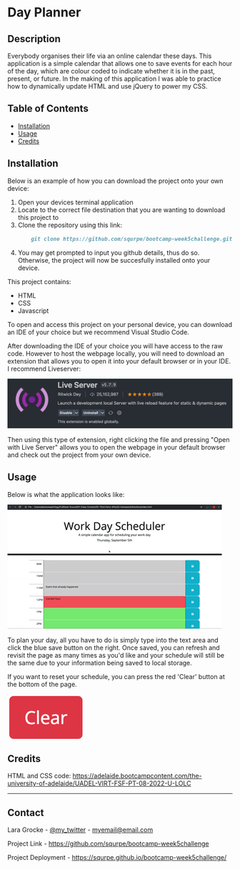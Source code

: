 # Day Planner

## Description

Everybody organises their life via an online calendar these days. This application is a simple calendar that allows one to save events for each hour of the day, which are colour coded to indicate whether it is in the past, present, or future. In the making of this application I was able to practice how to dynamically update HTML and use jQuery to power my CSS.


## Table of Contents

- [Installation](#installation)
- [Usage](#usage)
- [Credits](#credits)

## Installation

Below is an example of how you can download the project onto your own device:

1. Open your devices terminal application
2. Locate to the correct file destination that you are wanting to download this project to
3. Clone the repository using this link: 
    ```md
        git clone https://github.com/squrpe/bootcamp-week5challenge.git
    ```
4. You may get prompted to input you github details, thus do so. Otherwise, the project will now be succesfully installed onto your device.

This project contains:
- HTML
- CSS
- Javascript

To open and access this project on your personal device, you can download an IDE of your choice but we recommend Visual Studio Code.

After downloading the IDE of your choice you will have access to the raw code. However to host the webpage locally, you will need to download an extension that allows you to open it into your default browser or in your IDE. I recommend Liveserver:

![Live Server Image](./assets/img/liveserver.png)

Then using this type of extension, right clicking the file and pressing "Open with Live Server" allows you to open the webpage in your default browser and check out the project from your own device.

## Usage

Below is what the application looks like:

![Project Image](./assets/img/example.gif)

To plan your day, all you have to do is simply type into the text area and click the blue save button on the right. Once saved, you can refresh and revisit the page as many times as you'd like and your schedule will still be the same due to your information being saved to local storage.

If you want to reset your schedule, you can press the red 'Clear' button at the bottom of the page.

![Clear Button](./assets/img/clear.png)

## Credits

HTML and CSS code: https://adelaide.bootcampcontent.com/the-university-of-adelaide/UADEL-VIRT-FSF-PT-08-2022-U-LOLC

---

## Contact

Lara Grocke - [@my_twitter](twitter.com) - [myemail@email.com](gmail.com)

Project Link - https://github.com/squrpe/bootcamp-week5challenge

Project Deployment - https://squrpe.github.io/bootcamp-week5challenge/

